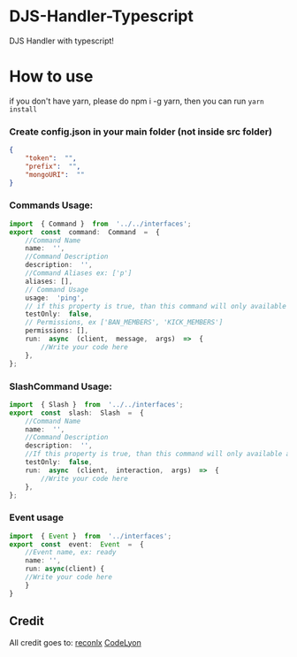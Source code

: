 # DJS-Handler-Typescript
DJS Handler with typescript!


# How to use

if you don't have yarn, please do npm i -g yarn, then you can run `yarn install`

### Create config.json in your main folder (not inside src folder)
```json
{
	"token":  "",
	"prefix":  "",
	"mongoURI":  ""
}
```


### Commands Usage:
```ts
import  { Command }  from  '../../interfaces';
export  const  command:  Command  =  {
	//Command Name
	name:  '',
	//Command Description
	description:  '',
	//Command Aliases ex: ['p']
	aliases: [],
	// Command Usage
	usage:  'ping',
	// if this property is true, than this command will only available at your test server
	testOnly:  false,
	// Permissions, ex ['BAN_MEMBERS', 'KICK_MEMBERS']
	permissions: [],
	run:  async  (client,  message,  args)  =>  {
		//Write your code here
	},
};
```

### SlashCommand Usage: 
```ts
import  { Slash }  from  '../../interfaces';
export  const  slash:  Slash  =  {
	//Command Name
	name:  '',
	//Command Description
	description:  '',
	//If this property is true, than this command will only available at your test server
	testOnly:  false,
	run:  async  (client,  interaction,  args)  =>  {
		//Write your code here
	},
};
```

### Event usage
```ts
import  { Event }  from  '../interfaces';
export  const  event:  Event  =  {
	//Event name, ex: ready
	name: '',
	run: async(client) {
	//Write your code here
	}
}
```


## Credit
All credit goes to:
[reconlx](https://www.youtube.com/channel/UCC-5dJ0BPTRSMaoDxntduHg)
[CodeLyon](https://www.youtube.com/channel/UC08G-UJT58SbkdmcOYyOQVw)

